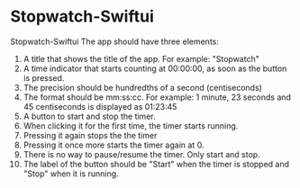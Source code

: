 # Stopwatch-Swiftui
Stopwatch-Swiftui
The app should have three elements:

1. A title that shows the title of the app. For example: "Stopwatch"
2. A time indicator that starts counting at 00:00:00, as soon as the button is pressed.
3. The precision should be hundredths of a second (centiseconds)
4. The format should be mm:ss:cc. For example: 1 minute, 23 seconds and 45 centiseconds is displayed as 01:23:45
5. A button to start and stop the timer.
6. When clicking it for the first time, the timer starts running.
7. Pressing it again stops the the timer
8. Pressing it once more starts the timer again at 0.
9. There is no way to pause/resume the timer. Only start and stop.
10. The label of the button should be "Start" when the timer is stopped and "Stop" when it is running.
